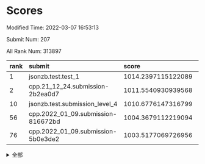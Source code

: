 # Scores

Modified Time: 2022-03-07 16:53:13

Submit Num: 207

All Rank Num: 313897

| rank |               submit               |       score        |       sigma        | pk_num |
| :--- | :--------------------------------- | :----------------- | :----------------- | :----- |
| 1    | jsonzb.test.test_1                 | 1014.2397115122089 | 0.8344516565384795 | 6067   |
| 2    | cpp.21_12_24.submission-2b2ea0d7   | 1011.5540930939568 | 0.8147787193067609 | 6061   |
| 10   | jsonzb.test.submission_level_4     | 1010.6776147316799 | 0.7927678186555084 | 6067   |
| 56   | cpp.2022_01_09.submission-816672bd | 1004.3679112219094 | 0.7265210935893341 | 6068   |
| 76   | cpp.2022_01_09.submission-5b0e3de2 | 1003.5177069726956 | 0.7240159697676751 | 6066   |


<details>
<summary>全部</summary>

| rank |                 submit                 |       score        |       sigma        | pk_num |
| :--- | :------------------------------------- | :----------------- | :----------------- | :----- |
| 1    | jsonzb.test.test_1                     | 1014.2397115122089 | 0.8344516565384795 | 6067   |
| 2    | cpp.21_12_24.submission-2b2ea0d7       | 1011.5540930939568 | 0.8147787193067609 | 6061   |
| 3    | gobigger.level_3.submission_level_3_39 | 1011.1826846948911 | 0.7496628148631359 | 6066   |
| 4    | gobigger.level_3.submission_level_3_10 | 1011.1766981582092 | 0.7662322533200129 | 6066   |
| 5    | gobigger.level_3.submission_level_3_44 | 1011.018852385037  | 0.791813965660945  | 6069   |
| 6    | gobigger.level_3.submission_level_3_36 | 1011.0002379601898 | 0.7596745855741129 | 6064   |
| 7    | gobigger.level_3.submission_level_3_19 | 1010.8725985264041 | 0.7779444286275421 | 6071   |
| 8    | gobigger.level_3.submission_level_3_21 | 1010.8473912308724 | 0.7920287297950763 | 6061   |
| 9    | gobigger.level_3.submission_level_3_31 | 1010.7640554617237 | 0.7513191036202775 | 6064   |
| 10   | jsonzb.test.submission_level_4         | 1010.6776147316799 | 0.7927678186555084 | 6067   |
| 11   | gobigger.level_3.submission_level_3_42 | 1010.63743870526   | 0.7952147287460536 | 6064   |
| 12   | gobigger.level_3.submission_level_3_46 | 1010.6270155287951 | 0.7629710146014369 | 6062   |
| 13   | gobigger.level_3.submission_level_3_37 | 1010.5877339591016 | 0.779043025396893  | 6067   |
| 14   | gobigger.level_3.submission_level_3_13 | 1010.5840479406037 | 0.7683272147133108 | 6071   |
| 15   | gobigger.level_3.submission_level_3_17 | 1010.531483887387  | 0.7630392761086899 | 6067   |
| 16   | gobigger.level_3.submission_level_3_38 | 1010.5229411631364 | 0.755867135009146  | 6064   |
| 17   | gobigger.level_3.submission_level_3_41 | 1010.4640592660712 | 0.7588234907883988 | 6063   |
| 18   | gobigger.level_3.submission_level_3_16 | 1010.4477158728001 | 0.7576081288134209 | 6064   |
| 19   | gobigger.level_3.submission_level_3_11 | 1010.3259093396987 | 0.7571364795384061 | 6061   |
| 20   | gobigger.level_3.submission_level_3_6  | 1010.2936528873349 | 0.7566584376491107 | 6070   |
| 21   | gobigger.level_3.submission_level_3_22 | 1010.2876767501011 | 0.7551598877568121 | 6059   |
| 22   | gobigger.level_3.submission_level_3_23 | 1010.2557622715    | 0.737396635082808  | 6068   |
| 23   | gobigger.level_3.submission_level_3_49 | 1010.2444085610128 | 0.7584874172114634 | 6067   |
| 24   | gobigger.level_3.submission_level_3_14 | 1010.1899150740372 | 0.7715990317933491 | 6065   |
| 25   | gobigger.level_3.submission_level_3_29 | 1010.1134080393459 | 0.748786966317235  | 6069   |
| 26   | gobigger.level_3.submission_level_3_4  | 1010.104599197102  | 0.7759674215585713 | 6068   |
| 27   | gobigger.level_3.submission_level_3_30 | 1010.0841530534809 | 0.7531604787844663 | 6068   |
| 28   | gobigger.level_3.submission_level_3_43 | 1010.061350029102  | 0.7552263120042624 | 6063   |
| 29   | gobigger.level_3.submission_level_3_1  | 1010.0541589336548 | 0.766916585153674  | 6061   |
| 30   | gobigger.level_3.submission_level_3_18 | 1010.047249259899  | 0.7668954878855155 | 6063   |
| 31   | gobigger.level_3.submission_level_3_45 | 1009.9722017697875 | 0.7608945553952796 | 6065   |
| 32   | gobigger.level_3.submission_level_3_34 | 1009.9414213990256 | 0.7425217837847727 | 6064   |
| 33   | gobigger.level_3.submission_level_3_3  | 1009.758505395123  | 0.7638619242399368 | 6065   |
| 34   | gobigger.level_3.submission_level_3_48 | 1009.7398318977275 | 0.758237621864314  | 6064   |
| 35   | gobigger.level_3.submission_level_3_40 | 1009.4361432705339 | 0.7356086119785541 | 6064   |
| 36   | gobigger.level_3.submission_level_3_12 | 1009.3696070986208 | 0.7467490638447722 | 6067   |
| 37   | gobigger.level_3.submission_level_3_25 | 1009.3574522898125 | 0.7504208429647189 | 6063   |
| 38   | gobigger.level_3.submission_level_3_24 | 1009.3194856511574 | 0.7461837328892923 | 6066   |
| 39   | gobigger.level_3.submission_level_3_15 | 1009.2536364708171 | 0.7508429285520972 | 6067   |
| 40   | gobigger.level_3.submission_level_3_9  | 1009.1032888878501 | 0.7659439634012434 | 6066   |
| 41   | gobigger.level_3.submission_level_3_35 | 1009.0957659613147 | 0.772399725340261  | 6067   |
| 42   | gobigger.level_3.submission_level_3_47 | 1009.0595018873423 | 0.7717331331794179 | 6064   |
| 43   | gobigger.level_3.submission_level_3_28 | 1008.9238295489619 | 0.76014280436401   | 6065   |
| 44   | gobigger.level_3.submission_level_3_26 | 1008.8996136227079 | 0.7347683091284019 | 6066   |
| 45   | gobigger.level_3.submission_level_3_32 | 1008.8939143511645 | 0.7285876169884393 | 6064   |
| 46   | gobigger.level_3.submission_level_3_2  | 1008.8930131861657 | 0.7486118289007103 | 6072   |
| 47   | gobigger.level_3.submission_level_3_20 | 1008.8797302503611 | 0.7539294051281743 | 6064   |
| 48   | gobigger.level_3.submission_level_3_8  | 1008.8558781255917 | 0.7647354167331339 | 6062   |
| 49   | gobigger.level_3.submission_level_3_33 | 1008.8051055244381 | 0.7377482556954554 | 6060   |
| 50   | gobigger.level_3.submission_level_3_7  | 1008.6682338202485 | 0.7685442148291698 | 6065   |
| 51   | gobigger.level_3.submission_level_3_27 | 1008.3664122096292 | 0.7395762160566048 | 6065   |
| 52   | gobigger.level_3.submission_level_3_5  | 1008.3152572906323 | 0.7430483452429852 | 6064   |
| 53   | gobigger.level_3.submission_level_3_0  | 1008.0204489708103 | 0.7426476548386394 | 6063   |
| 54   | gobigger.level_1.submission_level_1_47 | 1004.4627398652648 | 0.7257179820366235 | 6063   |
| 55   | gobigger.level_1.submission_level_1_20 | 1004.384397896137  | 0.7123428646734343 | 6063   |
| 56   | cpp.2022_01_09.submission-816672bd     | 1004.3679112219094 | 0.7265210935893341 | 6068   |
| 57   | gobigger.level_1.submission_level_1_29 | 1004.3676256467036 | 0.7287360043852299 | 6068   |
| 58   | gobigger.level_1.submission_level_1_14 | 1004.1880181720956 | 0.7218145501565572 | 6066   |
| 59   | gobigger.level_1.submission_level_1_10 | 1004.167116976521  | 0.698322346760951  | 6066   |
| 60   | gobigger.level_1.submission_level_1_36 | 1004.1364693391215 | 0.7221749041416102 | 6070   |
| 61   | gobigger.level_1.submission_level_1_39 | 1004.0888671970735 | 0.7302229779890297 | 6065   |
| 62   | gobigger.level_1.submission_level_1_0  | 1004.0315528297613 | 0.7036309157771015 | 6064   |
| 63   | gobigger.level_1.submission_level_1_23 | 1004.0042403834102 | 0.7210967191887603 | 6068   |
| 64   | gobigger.level_1.submission_level_1_38 | 1003.9133054623435 | 0.7186872017596347 | 6070   |
| 65   | gobigger.level_1.submission_level_1_1  | 1003.9085313275127 | 0.7056206816436124 | 6065   |
| 66   | gobigger.level_1.submission_level_1_2  | 1003.9038582758378 | 0.718484310641849  | 6058   |
| 67   | gobigger.level_1.submission_level_1_30 | 1003.8840499221544 | 0.7165414428965615 | 6066   |
| 68   | gobigger.level_1.submission_level_1_19 | 1003.8799752506716 | 0.721612517169882  | 6065   |
| 69   | gobigger.level_1.submission_level_1_40 | 1003.8381414053858 | 0.7115098001033503 | 6064   |
| 70   | gobigger.level_1.submission_level_1_24 | 1003.8177436942166 | 0.7259846290288458 | 6064   |
| 71   | gobigger.level_1.submission_level_1_12 | 1003.7025839691032 | 0.7072508916441015 | 6070   |
| 72   | gobigger.level_1.submission_level_1_17 | 1003.6670775161305 | 0.7173474194059647 | 6064   |
| 73   | gobigger.level_1.submission_level_1_49 | 1003.6337851689024 | 0.7205434589885849 | 6067   |
| 74   | gobigger.level_1.submission_level_1_13 | 1003.6333086539478 | 0.7148586367617646 | 6063   |
| 75   | gobigger.level_1.submission_level_1_22 | 1003.5554758041442 | 0.7114106655460078 | 6065   |
| 76   | cpp.2022_01_09.submission-5b0e3de2     | 1003.5177069726956 | 0.7240159697676751 | 6066   |
| 77   | gobigger.level_1.submission_level_1_42 | 1003.5025465230864 | 0.7060306178400072 | 6064   |
| 78   | gobigger.level_1.submission_level_1_5  | 1003.4751116436452 | 0.723835239172111  | 6068   |
| 79   | gobigger.level_1.submission_level_1_18 | 1003.433736926078  | 0.721869652402963  | 6065   |
| 80   | gobigger.level_1.submission_level_1_27 | 1003.4314818319929 | 0.7224450926122784 | 6067   |
| 81   | gobigger.level_1.submission_level_1_4  | 1003.4244676684732 | 0.7220201414321217 | 6067   |
| 82   | gobigger.level_1.submission_level_1_44 | 1003.3930829845086 | 0.7077890145197187 | 6066   |
| 83   | gobigger.level_1.submission_level_1_34 | 1003.3727913797902 | 0.712529310698899  | 6063   |
| 84   | gobigger.level_1.submission_level_1_48 | 1003.3055059069849 | 0.7063645410169171 | 6061   |
| 85   | gobigger.level_1.submission_level_1_41 | 1003.3046861587926 | 0.7038212187396896 | 6065   |
| 86   | gobigger.level_1.submission_level_1_6  | 1003.2774763440706 | 0.7117951993491866 | 6065   |
| 87   | gobigger.level_1.submission_level_1_45 | 1003.2375918540481 | 0.7157644461484648 | 6062   |
| 88   | gobigger.level_1.submission_level_1_8  | 1003.1893892661469 | 0.7009750921816872 | 6063   |
| 89   | gobigger.level_1.submission_level_1_26 | 1003.0968472488231 | 0.7151088692369795 | 6075   |
| 90   | gobigger.level_1.submission_level_1_43 | 1003.0687459540002 | 0.7244366655517043 | 6069   |
| 91   | gobigger.level_1.submission_level_1_46 | 1003.0643091832271 | 0.7124452855385055 | 6066   |
| 92   | gobigger.level_1.submission_level_1_32 | 1002.886920936216  | 0.7080696507366968 | 6062   |
| 93   | gobigger.level_1.submission_level_1_28 | 1002.8612038298886 | 0.7118364219729546 | 6068   |
| 94   | gobigger.level_1.submission_level_1_31 | 1002.8052653571193 | 0.7103333868150299 | 6063   |
| 95   | gobigger.level_1.submission_level_1_3  | 1002.7442380151047 | 0.7185379816913264 | 6067   |
| 96   | gobigger.level_1.submission_level_1_35 | 1002.6639719040179 | 0.7111345519058823 | 6068   |
| 97   | gobigger.level_1.submission_level_1_9  | 1002.4157763577006 | 0.7158036038529338 | 6066   |
| 98   | gobigger.level_1.submission_level_1_37 | 1002.3896850207152 | 0.7119186727143476 | 6068   |
| 99   | gobigger.level_1.submission_level_1_21 | 1002.3379897210052 | 0.7116830642403492 | 6063   |
| 100  | gobigger.level_1.submission_level_1_25 | 1002.336924109534  | 0.7111961226023367 | 6067   |
| 101  | gobigger.level_1.submission_level_1_15 | 1002.100851196634  | 0.7099459595054094 | 6066   |
| 102  | gobigger.level_1.submission_level_1_33 | 1001.9147433270497 | 0.7117255194966206 | 6064   |
| 103  | gobigger.level_1.submission_level_1_11 | 1001.8831878618759 | 0.7033623383978397 | 6062   |
| 104  | gobigger.level_1.submission_level_1_16 | 1001.7992683298111 | 0.7136279511914764 | 6066   |
| 105  | gobigger.level_1.submission_level_1_7  | 1001.588692297843  | 0.7140823938134637 | 6068   |
| 106  | gobigger.random.submission_random_30   | 997.0047123494078  | 0.7021759869470207 | 6068   |
| 107  | gobigger.random.submission_random_42   | 996.8781461950687  | 0.7055595821605809 | 6071   |
| 108  | gobigger.random.submission_random_16   | 996.8553078829435  | 0.6982258699762444 | 6062   |
| 109  | gobigger.random.submission_random_7    | 996.834849141035   | 0.7145256346640926 | 6066   |
| 110  | gobigger.random.submission_random_22   | 996.7237609646539  | 0.7074138523933236 | 6062   |
| 111  | gobigger.random.submission_random_41   | 996.6914032070781  | 0.7008384157728144 | 6069   |
| 112  | gobigger.random.submission_random_11   | 996.6777903544113  | 0.7132179988745712 | 6067   |
| 113  | gobigger.random.submission_random_40   | 996.6535999073523  | 0.7071834169658524 | 6063   |
| 114  | gobigger.random.submission_random_5    | 996.6501600418084  | 0.6954521843476612 | 6060   |
| 115  | gobigger.random.submission_random_13   | 996.547189219811   | 0.7096113008782348 | 6063   |
| 116  | gobigger.random.submission_random_20   | 996.5370906980913  | 0.7053344214431075 | 6067   |
| 117  | gobigger.random.submission_random_17   | 996.5182434569631  | 0.7131210312092999 | 6067   |
| 118  | gobigger.random.submission_random_10   | 996.4812812548624  | 0.70379856124034   | 6067   |
| 119  | gobigger.random.submission_random_18   | 996.4616500920719  | 0.7099294635691237 | 6067   |
| 120  | gobigger.random.submission_random_0    | 996.3663841181785  | 0.7094843738574802 | 6063   |
| 121  | gobigger.random.submission_random_32   | 996.3560251912818  | 0.7078591372443925 | 6068   |
| 122  | gobigger.random.submission_random_46   | 996.2914983287785  | 0.7055235045806699 | 6068   |
| 123  | gobigger.random.submission_random_25   | 996.2686669740328  | 0.7014995433526978 | 6065   |
| 124  | gobigger.random.submission_random_28   | 996.2572316625968  | 0.6975822623084549 | 6065   |
| 125  | gobigger.random.submission_random_31   | 996.1122560225983  | 0.7120030085227559 | 6068   |
| 126  | gobigger.random.submission_random_33   | 996.1095767310911  | 0.7047977894732383 | 6065   |
| 127  | gobigger.random.submission_random_1    | 996.0619632303891  | 0.7085536135248022 | 6063   |
| 128  | gobigger.random.submission_random_8    | 995.9723337934307  | 0.7182498100913729 | 6064   |
| 129  | gobigger.random.submission_random_47   | 995.937393112315   | 0.7178017065573965 | 6068   |
| 130  | gobigger.random.submission_random_21   | 995.8954542582054  | 0.6970738048086996 | 6067   |
| 131  | gobigger.random.submission_random_37   | 995.8762612946092  | 0.7229546028529228 | 6061   |
| 132  | gobigger.random.submission_random_9    | 995.8681147790268  | 0.720241342366247  | 6068   |
| 133  | gobigger.random.submission_random_44   | 995.8633157579006  | 0.718714299954667  | 6066   |
| 134  | gobigger.random.submission_random_36   | 995.7951059005934  | 0.7090724211438426 | 6066   |
| 135  | gobigger.random.submission_random_23   | 995.7540608413689  | 0.7198507434438547 | 6068   |
| 136  | gobigger.random.submission_random_38   | 995.7361743306549  | 0.7134027925361255 | 6067   |
| 137  | gobigger.random.submission_random_6    | 995.7160260527465  | 0.7008971422042699 | 6067   |
| 138  | gobigger.random.submission_random_49   | 995.6606953419299  | 0.7084588403851569 | 6065   |
| 139  | gobigger.random.submission_random_14   | 995.6279896345019  | 0.7243558672383952 | 6067   |
| 140  | gobigger.random.submission_random_3    | 995.6025889581443  | 0.7077253356637531 | 6067   |
| 141  | gobigger.random.submission_random_26   | 995.5877409092697  | 0.6988912985673952 | 6064   |
| 142  | gobigger.random.submission_random_39   | 995.586895854013   | 0.7176893407182439 | 6063   |
| 143  | gobigger.random.submission_random_45   | 995.4925067784044  | 0.7097387561288347 | 6064   |
| 144  | gobigger.random.submission_random_15   | 995.4579336195643  | 0.7085125920201961 | 6065   |
| 145  | gobigger.random.submission_random_43   | 995.3375094203681  | 0.7036887587393019 | 6068   |
| 146  | gobigger.random.submission_random_24   | 995.3252344579761  | 0.7104704358585565 | 6065   |
| 147  | gobigger.random.submission_random_4    | 995.3140207377311  | 0.7103603617973133 | 6062   |
| 148  | gobigger.random.submission_random_12   | 995.2817564321635  | 0.7248598362183793 | 6067   |
| 149  | gobigger.random.submission_random_27   | 995.276599266714   | 0.7210718188873586 | 6065   |
| 150  | gobigger.random.submission_random_34   | 995.2636213835481  | 0.7170405141609664 | 6065   |
| 151  | gobigger.random.submission_random_2    | 995.2085324922734  | 0.7085713117071664 | 6063   |
| 152  | gobigger.level_2.submission_level_2_32 | 995.0184578174728  | 0.7242844410114021 | 6070   |
| 153  | gobigger.random.submission_random_35   | 995.0037157465597  | 0.7104540491309599 | 6066   |
| 154  | gobigger.random.submission_random_29   | 994.8719605198337  | 0.724589487790795  | 6062   |
| 155  | gobigger.random.submission_random_48   | 994.7320190080871  | 0.7198450374522114 | 6061   |
| 156  | gobigger.level_2.submission_level_2_23 | 994.1087233455258  | 0.7140737706589176 | 6063   |
| 157  | gobigger.random.submission_random_19   | 994.0915797801022  | 0.7177808179215268 | 6062   |
| 158  | gobigger.level_2.submission_level_2_25 | 993.9350484965574  | 0.7282555115538859 | 6064   |
| 159  | gobigger.level_2.submission_level_2_34 | 993.9056462752192  | 0.7262181494599939 | 6065   |
| 160  | gobigger.level_2.submission_level_2_28 | 993.8353403977907  | 0.7378008219027539 | 6067   |
| 161  | gobigger.level_2.submission_level_2_45 | 993.731343175792   | 0.738682393633402  | 6065   |
| 162  | gobigger.level_2.submission_level_2_15 | 993.5701851889744  | 0.7332357514867569 | 6067   |
| 163  | gobigger.level_2.submission_level_2_43 | 993.4018865060286  | 0.7328360517982194 | 6064   |
| 164  | gobigger.level_2.submission_level_2_48 | 993.0930132307286  | 0.7440816268747945 | 6069   |
| 165  | gobigger.level_2.submission_level_2_22 | 992.9088879844896  | 0.7365579455095642 | 6066   |
| 166  | gobigger.level_2.submission_level_2_7  | 992.8838008740448  | 0.7406752899642663 | 6067   |
| 167  | gobigger.level_2.submission_level_2_42 | 992.8161491258616  | 0.7225526311256877 | 6067   |
| 168  | gobigger.level_2.submission_level_2_0  | 992.8000183052987  | 0.7502562068548634 | 6067   |
| 169  | gobigger.level_2.submission_level_2_5  | 992.7816985140973  | 0.740911271810832  | 6065   |
| 170  | gobigger.level_2.submission_level_2_30 | 992.6984371970943  | 0.7248925413638766 | 6072   |
| 171  | gobigger.level_2.submission_level_2_49 | 992.6868679571187  | 0.7400168612760113 | 6064   |
| 172  | gobigger.level_2.submission_level_2_17 | 992.6629785616175  | 0.7557843805252031 | 6067   |
| 173  | gobigger.level_2.submission_level_2_16 | 992.6099596920907  | 0.7466146697141613 | 6066   |
| 174  | gobigger.level_2.submission_level_2_13 | 992.5759883899924  | 0.7611593578997742 | 6064   |
| 175  | gobigger.level_2.submission_level_2_47 | 992.5501022383444  | 0.718483923812047  | 6065   |
| 176  | gobigger.level_2.submission_level_2_21 | 992.4873885413276  | 0.7540819820549263 | 6064   |
| 177  | gobigger.level_2.submission_level_2_9  | 992.2919768607245  | 0.7394917166437291 | 6068   |
| 178  | gobigger.level_2.submission_level_2_33 | 992.2614198856844  | 0.7457336769204963 | 6068   |
| 179  | gobigger.level_2.submission_level_2_24 | 992.230815071753   | 0.743427475282923  | 6069   |
| 180  | gobigger.level_2.submission_level_2_14 | 992.1815378927142  | 0.7478880490070281 | 6062   |
| 181  | gobigger.level_2.submission_level_2_39 | 992.1348551106648  | 0.7373181744259427 | 6070   |
| 182  | gobigger.level_2.submission_level_2_12 | 992.0841256287341  | 0.7414600185766186 | 6070   |
| 183  | gobigger.level_2.submission_level_2_4  | 992.005003602653   | 0.7475925330038056 | 6070   |
| 184  | gobigger.level_2.submission_level_2_38 | 991.99036775358    | 0.7391512487228658 | 6068   |
| 185  | gobigger.level_2.submission_level_2_44 | 991.9887024645922  | 0.7344496262742352 | 6066   |
| 186  | gobigger.level_2.submission_level_2_3  | 991.9259226905027  | 0.7449547133496712 | 6071   |
| 187  | gobigger.level_2.submission_level_2_19 | 991.9075169270097  | 0.7331161010249165 | 6064   |
| 188  | gobigger.level_2.submission_level_2_11 | 991.9028788691066  | 0.736866177582574  | 6068   |
| 189  | gobigger.level_2.submission_level_2_10 | 991.8280906383347  | 0.7396218641854194 | 6068   |
| 190  | gobigger.level_2.submission_level_2_31 | 991.8134721730355  | 0.7413413713175819 | 6065   |
| 191  | gobigger.level_2.submission_level_2_41 | 991.7258553172006  | 0.7267625730644576 | 6070   |
| 192  | gobigger.level_2.submission_level_2_26 | 991.7182978259237  | 0.7546977784938745 | 6068   |
| 193  | gobigger.level_2.submission_level_2_2  | 991.7038476329435  | 0.7634281206537714 | 6068   |
| 194  | gobigger.level_2.submission_level_2_18 | 991.6456186153811  | 0.7558883347708941 | 6067   |
| 195  | gobigger.level_2.submission_level_2_36 | 991.606604034546   | 0.7469929911350743 | 6066   |
| 196  | gobigger.level_2.submission_level_2_8  | 991.5698707756138  | 0.756772827299806  | 6066   |
| 197  | gobigger.level_2.submission_level_2_1  | 991.5684381547774  | 0.7395204390514828 | 6068   |
| 198  | gobigger.level_2.submission_level_2_20 | 991.5492929805454  | 0.7373655617401668 | 6064   |
| 199  | gobigger.level_2.submission_level_2_37 | 991.4580748124653  | 0.7384669347057599 | 6070   |
| 200  | gobigger.level_2.submission_level_2_27 | 991.4511844547645  | 0.7441840251412647 | 6069   |
| 201  | gobigger.level_2.submission_level_2_6  | 991.4090813551772  | 0.7801448742742586 | 6066   |
| 202  | gobigger.level_2.submission_level_2_35 | 991.2731320325155  | 0.7517748409741498 | 6060   |
| 203  | gobigger.level_2.submission_level_2_29 | 991.1802690926602  | 0.7428713920940496 | 6068   |
| 204  | gobigger.level_2.submission_level_2_46 | 991.1451089622445  | 0.7469459442426333 | 6060   |
| 205  | gobigger.level_2.submission_level_2_40 | 989.8187763208987  | 0.7746905410441888 | 6065   |
| 206  | gobigger.none.submission_none_1        | 977.6938896778279  | 1.3088226602269823 | 6066   |
| 207  | gobigger.none.submission_none_0        | 976.9551856283947  | 1.446365224669484  | 6064   |

</details>